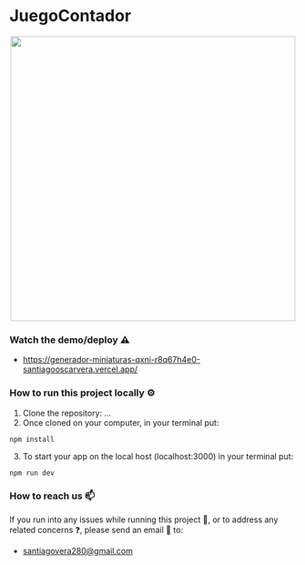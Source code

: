 
# **JuegoContador** #

<div align="center">
  <a >
    <img src="https://media.discordapp.net/attachments/734432464398975006/1126732109697011752/mario.jpg?width=909&height=431" width="500" >
  </a>
</div>


### Watch the demo/deploy ⚠️ ###

- https://generador-miniaturas-qxni-r8q67h4e0-santiagooscarvera.vercel.app/


### How to run this project locally ⚙️ ###
1. Clone the repository: ...
2. Once cloned on your computer, in your terminal put:
```
npm install
```
3. To start your app on the local host (localhost:3000) in your terminal put:
```
npm run dev
```
### How to reach us 📫 ###
If you run into any issues while running this project 🚩, or to address any related concerns ❓, please send an email 📧 to:

- santiagovera280@gmail.com